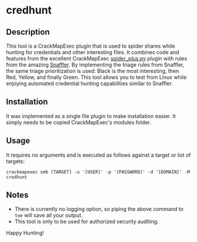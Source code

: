 # credhunt

## Description
This tool is a CrackMapExec plugin that is used to spider shares while hunting for credentials and other interesting files. It combines code and features from the excellent CrackMapExec [spider_plus.py](https://github.com/byt3bl33d3r/CrackMapExec/blob/master/cme/modules/spider_plus.py) plugin with rules from the amazing [Snaffler](https://github.com/SnaffCon/Snaffler). By implementing the triage rules from Snaffler, the same triage prioritization is used: Black is the most interesting, then Red, Yellow, and finally Green. This tool allows you to test from Linux while enjoying automated credential hunting capabilities similar to Snaffler.

## Installation
It was implemented as a single file plugin to make installation easier. It simply needs to be copied CrackMapExec's modules folder.

## Usage
It requires no arguments and is executed as follows against a target or list of targets:

`crackmapexec smb [TARGET] -u '[USER]' -p '[PASSWORD]' -d '[DOMAIN]' -M credhunt`

## Notes
* There is currently no logging option, so piping the above command to `tee` will save all your output.
* This tool is only to be used for authorized security auditing.

Happy Hunting!
